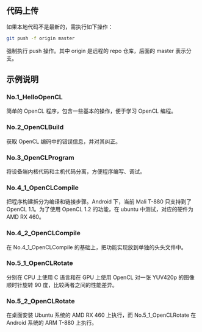 ## 代码上传
如果本地代码不是最新的，需执行如下操作：

```bash
git push -f origin master
```

强制执行 push 操作。其中 origin 是远程的 repo 仓库，后面的 master 表示分支。

## 示例说明
### No.1_HelloOpenCL
简单的 OpenCL 程序，包含一些基本的操作，便于学习 OpenCL 编程。

### No.2_OpenCLBuild
获取 OpenCL 编码中的错误信息，并对其纠正。

### No.3_OpenCLProgram
将设备端内核代码和主机代码分离，方便程序编写、调试。

### No.4_1_OpenCLCompile
把程序构建拆分为编译和链接步骤。Android 下，当前 Mali T-880 只支持到了 OpenCL 1.1。为了使用 OpenCL 1.2 的功能，在 ubuntu 中测试，对应的硬件为 AMD RX 460。

### No.4_2_OpenCLCompile
在 No.4_1_OpenCLCompile 的基础上，把功能实现放到单独的头头文件中。

### No.5_1_OpenCLRotate
分别在 CPU 上使用 C 语言和在 GPU 上使用 OpenCL 对一张 YUV420p 的图像顺时针旋转 90 度，比较两者之间的性能差异。

### No.5_2_OpenCLRotate
在桌面安装 Ubuntu 系统的 AMD RX 460 上执行，而 No.5_1_OpenCLRotate 在 Android 系统的 ARM T-880 上执行。

